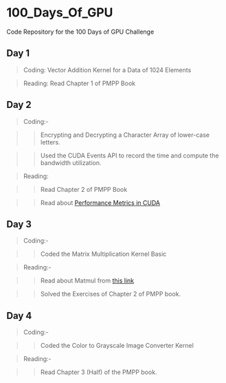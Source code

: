 # 100_Days_Of_GPU
Code Repository for the 100 Days of GPU Challenge
## Day 1
> Coding: Vector Addition Kernel for a Data of 1024 Elements

> Reading: Read Chapter 1 of PMPP Book

## Day 2
> Coding:-

>> Encrypting and Decrypting a Character Array of lower-case letters.

>> Used the CUDA Events API to record the time and compute the bandwidth utilization.

> Reading: 

>> Read Chapter 2 of PMPP Book

>> Read about [Performance Metrics in CUDA](https://developer.nvidia.com/blog/how-implement-performance-metrics-cuda-cc)

## Day 3
> Coding:-

>> Coded the Matrix Multiplication Kernel Basic

> Reading:-

>> Read about Matmul from [this link](https://drive.google.com/file/d/1ZH4-TlBWy5c9JP7gXxNQ4dAKZBZVwvHY/view)

>> Solved the Exercises of Chapter 2 of PMPP book.

## Day 4
> Coding:-

>> Coded the Color to Grayscale Image Converter Kernel

> Reading:-

>> Read Chapter 3 (Half) of the PMPP book.
